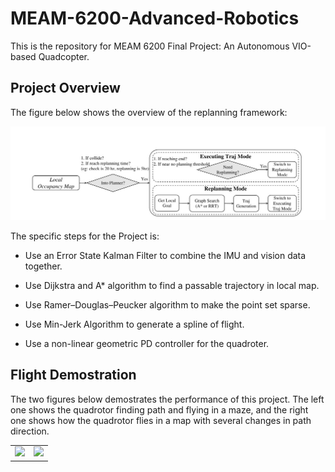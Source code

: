# MEAM-6200-Advanced-Robotics

This is the repository for MEAM 6200 Final Project: An Autonomous VIO-based Quadcopter.

## Project Overview

The figure below shows the overview of the replanning framework:

![Overview of the replanning framework](ovv.jpg)

The specific steps for the Project is:

* Use an Error State Kalman Filter to combine the IMU and vision data together.

* Use Dijkstra and A* algorithm to find a passable trajectory in local map.

* Use Ramer–Douglas–Peucker algorithm to make the point set sparse.

* Use Min-Jerk Algorithm to generate a spline of flight.

* Use a non-linear geometric PD controller for the quadroter.

##  Flight Demostration

The two figures below demostrates the performance of this project. The left one shows the quadrotor finding path and flying in a maze, and the right one shows how the quadrotor flies in a map with several changes in path direction.

<table>
  <tr>
    <td><img src="maze.gif" width="100%" /></td>
    <td><img src="overunder.gif" width="100%" /></td>
  </tr>
</table>
